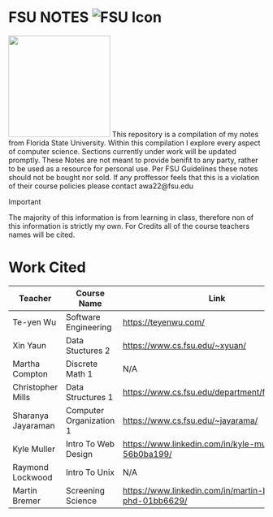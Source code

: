 # FSU NOTES ![FSU Icon]( =100x100)

<img src="https://upload.wikimedia.org/wikipedia/commons/6/6c/Florida_State_University_interlocking_FS_logo.svg" width="200" height="200" />
This repository is a compilation of my notes from Florida State University. Within this compilation I explore every aspect of computer science. Sections currently under work will be updated promptly. These Notes are not meant to provide benifit to any party, rather to be used as a resource for personal use. Per FSU Guidelines these notes should not be bought nor sold. If any proffessor feels that this is a violation of their course policies please contact awa22@fsu.edu


> [!IMPORTANT]
> The majority of this information is from learning in class, therefore non of this information is strictly my own. For Credits all of the course teachers names will be cited. 


# Work Cited
Teacher | Course Name | Link
-|-|-
Te-yen Wu | Software Engineering | https://teyenwu.com/
Xin Yaun | Data Stuctures 2 | https://www.cs.fsu.edu/~xyuan/
Martha Compton | Discrete Math 1 | N/A
Christopher Mills | Data Structures 1 | https://www.cs.fsu.edu/department/faculty/mills/
Sharanya Jayaraman | Computer Organization 1 | https://www.cs.fsu.edu/~jayarama/
Kyle Muller | Intro To Web Design | https://www.linkedin.com/in/kyle-muller-56b0ba199/
Raymond Lockwood | Intro To Unix | N/A
Martin Bremer | Screening Science | https://www.linkedin.com/in/martin-bremer-phd-01bb6629/
